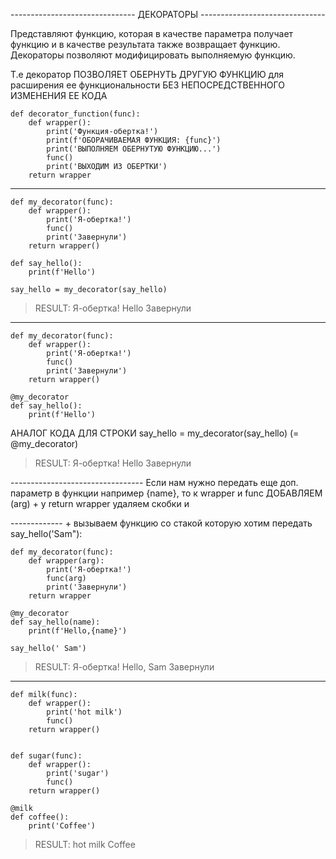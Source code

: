 ------------------------------- ДЕКОРАТОРЫ -------------------------------

Представляют функцию, которая в качестве параметра получает функцию и в качестве результата также возвращает функцию. Декораторы позволяют модифицировать выполняемую функцию.

Т.е декоратор ПОЗВОЛЯЕТ ОБЕРНУТЬ ДРУГУЮ ФУНКЦИЮ для расширения ее функциональности БЕЗ НЕПОСРЕДСТВЕННОГО ИЗМЕНЕНИЯ ЕЕ КОДА 

```
def decorator_function(func):
    def wrapper():
        print('Функция-обертка!')
        print(f'ОБОРАЧИВАЕМАЯ ФУНКЦИЯ: {func}')
        print('ВЫПОЛНЯЕМ ОБЕРНУТУЮ ФУНКЦИЮ...')
        func()
        print('ВЫХОДИМ ИЗ ОБЕРТКИ')
    return wrapper
```


_________________________________________________

```
def my_decorator(func):
    def wrapper():
        print('Я-обертка!')
        func()
        print('Завернули')
    return wrapper()

def say_hello():
    print(f'Hello')

say_hello = my_decorator(say_hello)
```

> RESULT: 
> Я-обертка!
> Hello
> Завернули


_________________________________________________________

```
def my_decorator(func):
    def wrapper():
        print('Я-обертка!')
        func()
        print('Завернули')
    return wrapper()

@my_decorator
def say_hello():
    print(f'Hello')
```

АНАЛОГ КОДА ДЛЯ СТРОКИ say_hello = my_decorator(say_hello) (= @my_decorator)

> RESULT: 
> Я-обертка!
> Hello
> Завернули


--------------------------------- Если нам нужно передать еще доп. параметр в функции например {name}, то к wrapper и func ДОБАВЛЯЕМ (arg) + у return wrapper удаляем скобки и 

------------- + вызываем функцию со стакой которую хотим передать say_hello('Sam"):


```
def my_decorator(func):
    def wrapper(arg):
        print('Я-обертка!')
        func(arg)
        print('Завернули')
    return wrapper

@my_decorator
def say_hello(name):
    print(f'Hello,{name}')

say_hello(' Sam')
```
> RESULT: 
> Я-обертка!
> Hello, Sam
> Завернули


___________________________________________________________________________________________

```
def milk(func):
    def wrapper():
        print('hot milk')
        func()
    return wrapper()


def sugar(func):
    def wrapper():
        print('sugar')
        func()
    return wrapper()

@milk
def coffee():
    print('Coffee')
```

> RESULT:
> hot milk
> Coffee

